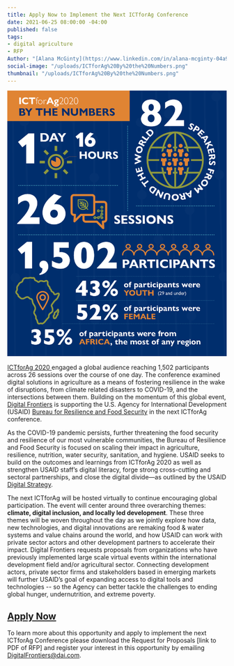 ```yaml
---
title: Apply Now to Implement the Next ICTforAg Conference
date: 2021-06-25 08:00:00 -04:00
published: false
tags:
- digital agriculture
- RFP
Author: "[Alana McGinty](https://www.linkedin.com/in/alana-mcginty-04a91657/)"
social-image: "/uploads/ICTforAg%20By%20the%20Numbers.png"
thumbnail: "/uploads/ICTforAg%20By%20the%20Numbers.png"
---
```


![ICTforAg By the Numbers.png](/uploads/ICTforAg%20By%20the%20Numbers.png)

[ICTforAg 2020 ](https://www.ictforag.com/) engaged a global audience reaching 1,502 participants across 26 sessions over the course of one day. The conference examined digital solutions in agriculture as a means of fostering resilience in the wake of disruptions, from climate related disasters to COVID-19, and the intersections between them. Building on the momentum of this global event, [Digital Frontiers](https://www.dai.com/our-work/projects/worldwide-digital-frontiers-df) is supporting the U.S. Agency for International Development (USAID) [Bureau for Resilience and Food Security](https://www.usaid.gov/who-we-are/organization/bureaus/bureau-resilience-and-food-security) in the next ICTforAg conference.

<!--more-->

As the COVID-19 pandemic persists, further threatening the food security and resilience of our most vulnerable communities, the Bureau of Resilience and Food Security is focused on scaling their impact in agriculture, resilience, nutrition, water security, sanitation, and hygiene. USAID seeks to build on the outcomes and learnings from ICTforAg 2020 as well as strengthen USAID staff’s digital literacy, forge strong cross-cutting and sectoral partnerships, and close the digital divide—as outlined by the USAID [Digital Strategy](https://www.usaid.gov/sites/default/files/documents/15396/USAID_Digital_Strategy.pdf).

The next ICTforAg will be hosted virtually to continue encouraging global participation. The event will center around three overarching themes: **climate, digital inclusion, and locally led development**. These three themes will be woven throughout the day as we jointly explore how data, new technologies, and digital innovations are remaking food & water systems and value chains around the world, and how USAID can work with private sector actors and other development partners to accelerate their impact. Digital Frontiers requests proposals from organizations who have previously implemented large scale virtual events within the international development field and/or agricultural sector. Connecting development actors, private sector firms and stakeholders based in emerging markets will further USAID’s goal of expanding access to digital tools and technologies -- so the Agency can better tackle the challenges to ending global hunger, undernutrition, and extreme poverty.

## [Apply Now](https://drive.google.com/file/d/1c8xAZTRno-1yIiVImPIXUhV5clJ5Vaf0/view?usp=sharing)

To learn more about this opportunity and apply to implement the next ICTforAg Conference please download the Request for Proposals \[link to PDF of RFP\] and register your interest in this opportunity by emailing [DigitalFrontiers@dai.com](mailto:DigitalFrontiers@dai.com).